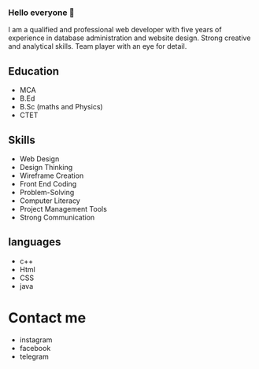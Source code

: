 ### Hello everyone 👋
I am a qualified and professional web developer with five years of experience in database administration and website design. Strong creative and analytical skills. Team player with an eye for detail.
## Education
- MCA
- B.Ed
- B.Sc (maths and Physics)
- CTET

## Skills

-   Web Design
-   Design Thinking
-   Wireframe Creation
-   Front End Coding
-   Problem-Solving
-   Computer Literacy
-   Project Management Tools
-   Strong Communication

## languages
- c++
- Html
- CSS
- java

# Contact me
- instagram
- facebook
- telegram

